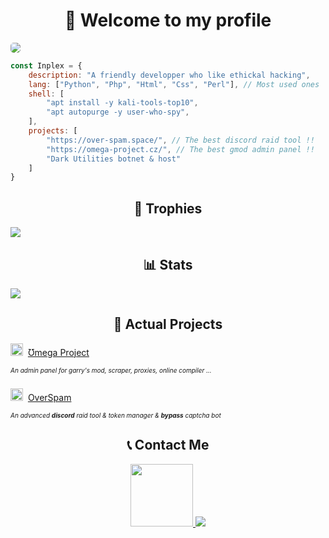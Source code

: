 <center><h1>🌠 Welcome to my profile</h1></center>

<img style="border-radius: 5px;" src="https://user-images.githubusercontent.com/69421356/132981492-eb1ab118-5e77-4a67-adee-49f6b6e676fe.png">

```javascript
const Inplex = {
    description: "A friendly developper who like ethickal hacking",
    lang: ["Python", "Php", "Html", "Css", "Perl"], // Most used ones
    shell: [
        "apt install -y kali-tools-top10",
        "apt autopurge -y user-who-spy",
    ],
    projects: [
        "https://over-spam.space/", // The best discord raid tool !!
        "https://omega-project.cz/", // The best gmod admin panel !!
        "Dark Utilities botnet & host"
    ]
}
```

<center><h2>🥇 Trophies</h2></center>
<img src="https://github-profile-trophy.vercel.app/?username=Inplex-sys&amp;theme=dracula&amp;margin-w=15&amp;margin-h=15&amp;column=7" style="max-width:100%;">

<center><h2>📊 Stats</h2></center>
<img src="https://github-readme-stats.vercel.app/api?username=Inplex-sys&amp;theme=dracula&amp;show_icons=true">

<center><h2>📌 Actual Projects</h2></center>
    <p><img width="20" src="https://user-images.githubusercontent.com/69421356/132992532-cab4ec4e-d08c-48cb-89be-b43791ead1bc.png">&nbsp;
        <a href="https://omega-project.cz/?from=github.com">
            Ʊmega Project
        </a>
    </p>
    <h6 style="font-size: 10px;">An admin panel for garry's mod, scraper, proxies, online compiler ...</h6>
    <p><img width="20" src="https://user-images.githubusercontent.com/69421356/132992407-b12ab596-95d1-4739-851f-930e9fa5c952.png">&nbsp;
        <a href="https://over-spam.space/?from=github.com">
            OverSpam
        </a>
    </p>
    <h6 style="font-size: 10px;">An advanced <b>discord</b> raid tool & token manager & <b>bypass</b> captcha bot</h6>
    
    
<center><h2>📞 Contact Me</h2></center>
<center>
  <a href="https://discord.gg/Af5WYCMM">
    <img src="https://discord.c99.nl/widget/theme-1/821649457992040478.png" width="100">
  </a>
  <a href="https://steamcommunity.com/id/Inplex-sys/">
    <img src="https://user-images.githubusercontent.com/69421356/132981437-61fa4041-1502-462e-8452-3bf55ba5da3f.png">
  </a>
 </center>
